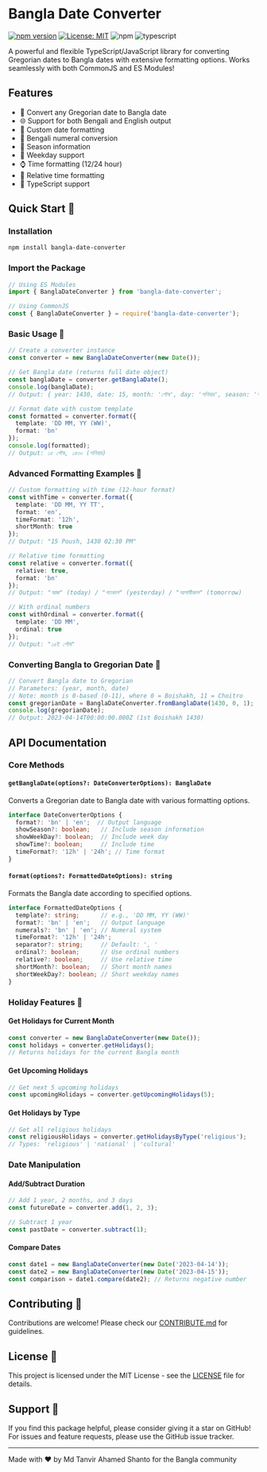 # Bangla Date Converter

[![npm version](https://img.shields.io/npm/v/bangla-date-converter.svg)](https://www.npmjs.com/package/bangla-date-converter)
[![License: MIT](https://img.shields.io/badge/License-MIT-yellow.svg)](https://opensource.org/licenses/MIT)
![npm](https://img.shields.io/npm/v/bangla-date-converter)
![typescript](https://img.shields.io/badge/TypeScript-Ready-blue)

A powerful and flexible TypeScript/JavaScript library for converting Gregorian dates to Bangla dates with extensive formatting options. Works seamlessly with both CommonJS and ES Modules!

## Features

- 🔄 Convert any Gregorian date to Bangla date
- 🌐 Support for both Bengali and English output
- 🎨 Custom date formatting
- 🔢 Bengali numeral conversion
- 🌺 Season information
- 📅 Weekday support
- ⌚ Time formatting (12/24 hour)
- 📝 Relative time formatting
- 💪 TypeScript support

## Quick Start 🚀

### Installation

```bash
npm install bangla-date-converter
```

### Import the Package

```typescript
// Using ES Modules
import { BanglaDateConverter } from 'bangla-date-converter';

// Using CommonJS
const { BanglaDateConverter } = require('bangla-date-converter');
```

### Basic Usage 📅

```typescript
// Create a converter instance
const converter = new BanglaDateConverter(new Date());

// Get Bangla date (returns full date object)
const banglaDate = converter.getBanglaDate();
console.log(banglaDate);
// Output: { year: 1430, date: 15, month: 'পৌষ', day: 'শনিবার', season: 'শীত', monthIndex: 8 }

// Format date with custom template
const formatted = converter.format({
  template: 'DD MM, YY (WW)',
  format: 'bn'
});
console.log(formatted);
// Output: ১৫ পৌষ, ১৪৩০ (শনিবার)
```

### Advanced Formatting Examples 🎨

```typescript
// Custom formatting with time (12-hour format)
const withTime = converter.format({
  template: 'DD MM, YY TT',
  format: 'en',
  timeFormat: '12h',
  shortMonth: true
});
// Output: "15 Poush, 1430 02:30 PM"

// Relative time formatting
const relative = converter.format({
  relative: true,
  format: 'bn'
});
// Output: "আজ" (today) / "গতকাল" (yesterday) / "আগামীকাল" (tomorrow)

// With ordinal numbers
const withOrdinal = converter.format({
  template: 'DD MM',
  ordinal: true
});
// Output: "১৫ই পৌষ"
```

### Converting Bangla to Gregorian Date 🔄

```typescript
// Convert Bangla date to Gregorian
// Parameters: (year, month, date)
// Note: month is 0-based (0-11), where 0 = Boishakh, 11 = Choitro
const gregorianDate = BanglaDateConverter.fromBanglaDate(1430, 0, 1);
console.log(gregorianDate);
// Output: 2023-04-14T00:00:00.000Z (1st Boishakh 1430)
```

## API Documentation

### Core Methods

#### `getBanglaDate(options?: DateConverterOptions): BanglaDate`
Converts a Gregorian date to Bangla date with various formatting options.

```typescript
interface DateConverterOptions {
  format?: 'bn' | 'en';  // Output language
  showSeason?: boolean;   // Include season information
  showWeekDay?: boolean;  // Include week day
  showTime?: boolean;     // Include time
  timeFormat?: '12h' | '24h'; // Time format
}
```

#### `format(options?: FormattedDateOptions): string`
Formats the Bangla date according to specified options.

```typescript
interface FormattedDateOptions {
  template?: string;      // e.g., 'DD MM, YY (WW)'
  format?: 'bn' | 'en';   // Output language
  numerals?: 'bn' | 'en'; // Numeral system
  timeFormat?: '12h' | '24h';
  separator?: string;     // Default: ', '
  ordinal?: boolean;      // Use ordinal numbers
  relative?: boolean;     // Use relative time
  shortMonth?: boolean;   // Short month names
  shortWeekDay?: boolean; // Short weekday names
}
```

### Holiday Features 🎉

#### Get Holidays for Current Month
```typescript
const converter = new BanglaDateConverter(new Date());
const holidays = converter.getHolidays();
// Returns holidays for the current Bangla month
```

#### Get Upcoming Holidays
```typescript
// Get next 5 upcoming holidays
const upcomingHolidays = converter.getUpcomingHolidays(5);
```

#### Get Holidays by Type
```typescript
// Get all religious holidays
const religiousHolidays = converter.getHolidaysByType('religious');
// Types: 'religious' | 'national' | 'cultural'
```

### Date Manipulation

#### Add/Subtract Duration
```typescript
// Add 1 year, 2 months, and 3 days
const futureDate = converter.add(1, 2, 3);

// Subtract 1 year
const pastDate = converter.subtract(1);
```

#### Compare Dates
```typescript
const date1 = new BanglaDateConverter(new Date('2023-04-14'));
const date2 = new BanglaDateConverter(new Date('2023-04-15'));
const comparison = date1.compare(date2); // Returns negative number
```

## Contributing 🤝

Contributions are welcome! Please check our [CONTRIBUTE.md](./CONTRIBUTE.md) for guidelines.

## License 📝

This project is licensed under the MIT License - see the [LICENSE](./LICENSE) file for details.

## Support 💖

If you find this package helpful, please consider giving it a star on GitHub! For issues and feature requests, please use the GitHub issue tracker.

---

Made with ❤️ by Md Tanvir Ahamed Shanto for the Bangla community